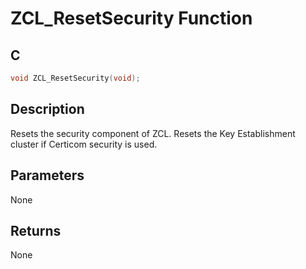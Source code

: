# ZCL_ResetSecurity Function

## C

```c
void ZCL_ResetSecurity(void);
```

## Description

 Resets the security component of ZCL. Resets the Key Establishment
cluster if Certicom security is used.

## Parameters

 None  

## Returns

 None 


